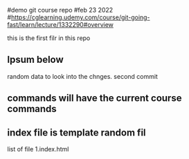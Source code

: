 #demo git course repo 
#feb 23 2022
#https://cglearning.udemy.com/course/git-going-fast/learn/lecture/1332290#overview

this is the first filr in this repo

## lpsum below

random data to look into the chnges.
second commit

## commands will have the current course commands
## index file is template random fil

list of file 
1.index.html
